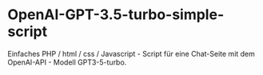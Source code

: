 # OpenAI-GPT-3.5-turbo-simple-script
Einfaches PHP / html / css / Javascript - Script für eine Chat-Seite mit dem OpenAI-API - Modell GPT3-5-turbo. 
